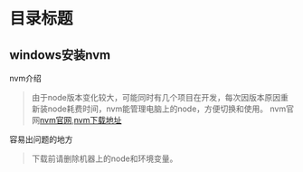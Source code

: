 # 目录标题


## windows安装nvm

nvm介绍
> 由于node版本变化较大，可能同时有几个项目在开发，每次因版本原因重新装node耗费时间，nvm能管理电脑上的node，方便切换和使用。
> nvm官网[nvm官网](https://nvm.uihtm.com/),[nvm下载地址](https://github.com/coreybutler/nvm-windows/releases)

容易出问题的地方
> 下载前请删除机器上的node和环境变量。